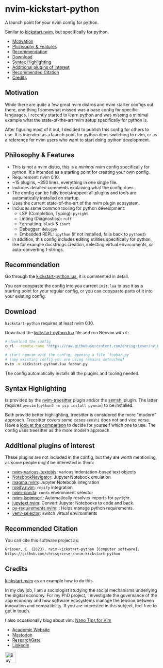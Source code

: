 <!-- LTeX: enabled=false -->
# nvim-kickstart-python
<!-- LTeX: enabled=true -->

A launch point for your nvim config for python.

Similar to [kickstart.nvim](https://github.com/nvim-lua/kickstart.nvim), but
specifically for python.

<!-- toc -->

- [Motivation](#motivation)
- [Philosophy & Features](#philosophy--features)
- [Recommendation](#recommendation)
- [Download](#download)
- [Syntax Highlighting](#syntax-highlighting)
- [Additional plugins of interest](#additional-plugins-of-interest)
- [Recommended Citation](#recommended-citation)
- [Credits](#credits)

<!-- tocstop -->

## Motivation
<!-- vale Google.FirstPerson = NO -->
While there are quite a few great nvim distros and nvim starter configs out
there, one thing I somewhat missed was a base config for specific languages. I
recently started to learn python and was missing a minimal example what the
state-of-the-art nvim setup specifically for python is.

After figuring most of it out, I decided to publish this config for others to
use. It is intended as a launch point for python devs switching to nvim, or as a
reference for nvim users who want to start doing python development.
<!-- vale Google.FirstPerson = NO -->

## Philosophy & Features
- This is not a nvim distro, this is a *minimal* nvim config specifically for
  python. It's intended as a starting point for creating your own config.
- Requirement: nvim 0.10.
- ~15 plugins, ~350 lines, everything in one single file.
- Includes detailed comments explaining what the config does.
- The config can be fully bootstrapped: all plugins and tools are automatically
  installed on startup.
- Uses the current state-of-the-art of the nvim plugin ecosystem.
- Includes some common tooling for python development:
    + LSP (Completion, Typing): `pyright`
    + Linting (Diagnostics): `ruff`
    + Formatting: `black` & `isort`
    + Debugger: `debugpy`
    + Embedded REPL: `ipython` (if not installed, falls back to `python3`)
- In addition, this config includes editing utilities specifically for python,
  like for example docstrings creation, selecting virtual environments, or
  auto-converting f-strings.

## Recommendation
Go through the [kickstart-python.lua](./kickstart-python.lua), it is commented in
detail.

You can copypaste the config into you current `init.lua` to use it as a starting
point for your regular config, or you can copypaste parts of it into your
existing config.

## Download
`kickstart-python` requires at least nvim 0.10.

Download the [kickstart-python.lua](./kickstart-python.lua) file and run Neovim
with it:

```bash
# download the config
curl --remote-name "https://raw.githubusercontent.com/chrisgrieser/nvim-kickstart-python/main/kickstart-python.lua"

# start neovim with the config, opening a file `foobar.py`
# (any existing config you are using remains untouched)
nvim -u kickstart-python.lua foobar.py
```

The config automatically installs all the plugins and tooling needed.
<!-- vale Google.FirstPerson = NO -->

## Syntax Highlighting
Is provided by the [nvim-treesitter](https://github.com/nvim-treesitter/nvim-treesitter)
plugin and/or the [semshi](https://github.com/numirias/semshi) plugin. The latter
requires `pynvim` (`python3 -m pip install pynvim`) to be installed.

Both provide better highlighting, treesitter is considered the more "modern"
approach. Treesitter covers some cases `semshi` does not and vice versa. Have a
[look at the comparison](./treesitter-or-semshi.md) to decide for yourself which
one to use. The config uses treesitter as the more modern approach.

## Additional plugins of interest
These plugins are not included in the config, but they are worth mentioning, as
some people might be interested in them:
- [nvim-various-textobjs](https://github.com/chrisgrieser/nvim-various-textobjs):
  various indentation-based text objects
- [NotebookNavigator](https://github.com/GCBallesteros/NotebookNavigator.nvim):
  Jupyter Notebook emulation
- [magma.nvim](https://github.com/dccsillag/magma-nvim): Jupyter Notebook integration
- [ropify.nvim](https://github.com/niqodea/ropify): `ropify` integration
- [nvim-conda](https://github.com/kmontocam/nvim-conda): `conda` environment selector
- [nvim-lspimport](https://github.com/stevanmilic/nvim-lspimport): Automatically
  resolves imports for `pyright`.
- [jupytext.nvim](https://github.com/GCBallesteros/jupytext.nvim): Convert
  Jupyter Notebooks to code and back.
- [py-requirements.nvim](https://github.com/MeanderingProgrammer/py-requirements.nvim): : Helps manage python requirements.
- [venv-selector](https://github.com/linux-cultist/venv-selector.nvim): switch
  virtual environments

## Recommended Citation
You can cite this software project as:

```txt
Grieser, C. (2023). nvim-kickstart-python [Computer software]. 
https://github.com/chrisgrieser/nvim-kickstart-python
```

## Credits
[kickstart.nvim](https://github.com/nvim-lua/kickstart.nvim) as an example how
to do this.

In my day job, I am a sociologist studying the social mechanisms underlying the
digital economy. For my PhD project, I investigate the governance of the app
economy and how software ecosystems manage the tension between innovation and
compatibility. If you are interested in this subject, feel free to get in touch.

I also occasionally blog about vim: [Nano Tips for Vim](https://nanotipsforvim.prose.sh)

- [Academic Website](https://chris-grieser.de/)
- [Mastodon](https://pkm.social/@pseudometa)
- [ResearchGate](https://www.researchgate.net/profile/Christopher-Grieser)
- [LinkedIn](https://www.linkedin.com/in/christopher-grieser-ba693b17a/)

<a href='https://ko-fi.com/Y8Y86SQ91' target='_blank'>
<img
	height='36'
	style='border:0px;height:36px;'
	src='https://cdn.ko-fi.com/cdn/kofi1.png?v=3'
	border='0'
	alt='Buy Me a Coffee at ko-fi.com'
/></a>

